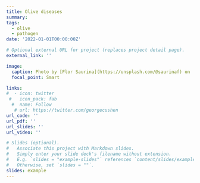 ```yaml
---
title: Olive diseases
summary: 
tags:
  - olive
  - pathogen
date: '2022-01-01T00:00:00Z'

# Optional external URL for project (replaces project detail page).
external_link: ''

image:
  caption: Photo by [Flor Saurina](https://unsplash.com/@saurinaf) on  [Unsplash](https://unsplash.com/) 
  focal_point: Smart

links:
#  - icon: twitter
 #   icon_pack: fab
  #  name: Follow
   # url: https://twitter.com/georgecushen
url_code: ''
url_pdf: ''
url_slides: ''
url_video: ''

# Slides (optional).
#   Associate this project with Markdown slides.
#   Simply enter your slide deck's filename without extension.
#   E.g. `slides = "example-slides"` references `content/slides/example-slides.md`.
#   Otherwise, set `slides = ""`.
slides: example
---
```



